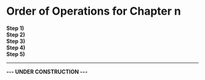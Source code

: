 
# Order of Operations for Chapter n <br>

<p><b>Step 1) </b><br> 
<b>Step 2) </b><br> 
<b>Step 3) </b><br>
<b>Step 4) </b><br>
<b>Step 5) </b><br></p>
<hr>
<strong>---   UNDER CONSTRUCTION   ---</strong>
